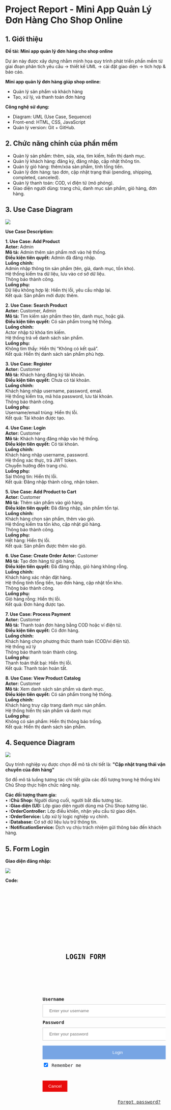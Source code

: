 # Project Report - Mini App Quản Lý Đơn Hàng Cho Shop Online

## 1. Giới thiệu

**Đề tài: Mini app quản lý đơn hàng cho shop online**

Dự án này được xây dựng nhằm minh họa quy trình phát triển phần mềm từ giai đoạn phân tích yêu cầu → thiết kế UML → cài đặt giao diện → tích hợp & báo cáo.

**Mini app quản lý đơn hàng giúp shop online:** 
- Quản lý sản phẩm và khách hàng
- Tạo, xử lý, và thanh toán đơn hàng

**Công nghệ sử dụng:**
- Diagram: UML (Use Case, Sequence)
- Front-end: HTML, CSS, JavaScript 
- Quản lý version: Git + GitHub.

## 2. Chức năng chính của phần mềm 
- Quản lý sản phẩm: thêm, sửa, xóa, tìm kiếm, hiển thị danh mục. 
- Quản lý khách hàng: đăng ký, đăng nhập, cập nhật thông tin. 
- Quản lý giỏ hàng: thêm/xóa sản phẩm, tính tổng tiền. 
- Quản lý đơn hàng: tạo đơn, cập nhật trạng thái (pending, shipping, completed, 
canceled). 
- Quản lý thanh toán: COD, ví điện tử (mô phỏng). 
- Giao diện người dùng: trang chủ, danh mục sản phẩm, giỏ hàng, đơn hàng.

## 3. Use Case Diagram
![](https://github.com/httthaor/Nhom2-CNPM/blob/66d62bbccd0439a7e23efbbfb76474896126f055/Labs/Lab02/UseCaseDiagram.jpg)

**Use Case Description:**

**1. Use Case: Add Product**\
**Actor:** Admin\
**Mô tả:** Admin thêm sản phẩm mới vào hệ thống.\
**Điều kiện tiên quyết:** Admin đã đăng nhập.\
**Luồng chính:**\
Admin nhập thông tin sản phẩm (tên, giá, danh mục, tồn kho).\
Hệ thống kiểm tra dữ liệu, lưu vào cơ sở dữ liệu.\
Thông báo thành công.\
**Luồng phụ:**\
Dữ liệu không hợp lệ: Hiển thị lỗi, yêu cầu nhập lại.\
Kết quả: Sản phẩm mới được thêm.

**2. Use Case: Search Product**\
**Actor:** Customer, Admin\
**Mô tả:** Tìm kiếm sản phẩm theo tên, danh mục, hoặc giá.\
**Điều kiện tiên quyết:** Có sản phẩm trong hệ thống.\
**Luồng chính:**\
Actor nhập từ khóa tìm kiếm.\
Hệ thống trả về danh sách sản phẩm.\
**Luồng phụ:**\
Không tìm thấy: Hiển thị “Không có kết quả”.\
Kết quả: Hiển thị danh sách sản phẩm phù hợp.

**3. Use Case: Register**\
**Actor:** Customer\
**Mô tả:** Khách hàng đăng ký tài khoản.\
**Điều kiện tiên quyết:** Chưa có tài khoản.\
**Luồng chính:**\
Khách hàng nhập username, password, email.\
Hệ thống kiểm tra, mã hóa password, lưu tài khoản.\
Thông báo thành công.\
**Luồng phụ:**\
Username/email trùng: Hiển thị lỗi.\
Kết quả: Tài khoản được tạo.

**4. Use Case: Login**\
**Actor:** Customer\
**Mô tả:** Khách hàng đăng nhập vào hệ thống.\
**Điều kiện tiên quyết:** Có tài khoản.\
**Luồng chính:**\
Khách hàng nhập username, password.\
Hệ thống xác thực, trả JWT token.\
Chuyển hướng đến trang chủ.\
**Luồng phụ:**\
Sai thông tin: Hiển thị lỗi.\
Kết quả: Đăng nhập thành công, nhận token.

**5. Use Case: Add Product to Cart**\
**Actor:** Customer\
**Mô tả:** Thêm sản phẩm vào giỏ hàng.\
**Điều kiện tiên quyết:** Đã đăng nhập, sản phẩm tồn tại.\
**Luồng chính:**\
Khách hàng chọn sản phẩm, thêm vào giỏ.\
Hệ thống kiểm tra tồn kho, cập nhật giỏ hàng.\
Thông báo thành công.\
**Luồng phụ:**\
Hết hàng: Hiển thị lỗi.\
Kết quả: Sản phẩm được thêm vào giỏ.

**6. Use Case: Create Order**
**Actor:** Customer\
**Mô tả:** Tạo đơn hàng từ giỏ hàng.\
**Điều kiện tiên quyết:** Đã đăng nhập, giỏ hàng không rỗng.\
**Luồng chính:**\
Khách hàng xác nhận đặt hàng.\
Hệ thống tính tổng tiền, tạo đơn hàng, cập nhật tồn kho.\
Thông báo thành công.\
**Luồng phụ:**\
Giỏ hàng rỗng: Hiển thị lỗi.\
Kết quả: Đơn hàng được tạo.

**7. Use Case: Process Payment**\
**Actor:** Customer\
**Mô tả:** Thanh toán đơn hàng bằng COD hoặc ví điện tử.\
**Điều kiện tiên quyết:** Có đơn hàng.\
**Luồng chính:**\
Khách hàng chọn phương thức thanh toán (COD/ví điện tử).\
Hệ thống xử lý\
Thông báo thanh toán thành công.\
**Luồng phụ:**\
Thanh toán thất bại: Hiển thị lỗi.\
Kết quả: Thanh toán hoàn tất.

**8. Use Case: View Product Catalog**\
**Actor:** Customer\
**Mô tả:** Xem danh sách sản phẩm và danh mục.\
**Điều kiện tiên quyết:** Có sản phẩm trong hệ thống.\
**Luồng chính:**\
Khách hàng truy cập trang danh mục sản phẩm.\
Hệ thống hiển thị sản phẩm và danh mục\
**Luồng phụ:**\
Không có sản phẩm: Hiển thị thông báo trống.\
Kết quả: Hiển thị danh sách sản phẩm.

## 4. Sequence Diagram
![](https://github.com/httthaor/Nhom2-CNPM/blob/b85866ac277e57131529fc31824cfbd7e224a3a3/Labs/Lab03/SequenceDiagram.jpg)

Quy trình nghiệp vụ được chọn để mô tả chi tiết là: **"Cập nhật trạng thái vận chuyển của đơn hàng"**

Sơ đồ mô tả luồng tương tác chi tiết giữa các đối tượng trong hệ thống khi Chủ Shop thực hiện chức năng này.

**Các đối tượng tham gia:**\
•	**:Chủ Shop:** Người dùng cuối, người bắt đầu tương tác.\
•	**:Giao diện (UI):** Lớp giao diện người dùng mà Chủ Shop tương tác.\
•	**:OrderController:** Lớp điều khiển, nhận yêu cầu từ giao diện.\
•	**:OrderService:** Lớp xử lý logic nghiệp vụ chính.\
•	**:Database:** Cơ sở dữ liệu lưu trữ thông tin.\
•	**:NotificationService:** Dịch vụ chịu trách nhiệm gửi thông báo đến khách hàng.

## 5. Form Login

**Giao diện đăng nhập:**

![](https://github.com/httthaor/Nhom2-CNPM/blob/b85866ac277e57131529fc31824cfbd7e224a3a3/Labs/Lab04/FormLogin.jpg)

**Code:**
<pre>
<!DOCTYPE html>
<html lang="en">
<head>
    <meta charset="UTF-8">
    <meta name="viewport" content="width=device-width, initial-scale=1.0">
    <title>Form Login</title>
    <style>
input[type=text], input[type=password] {
  width: 100%;
  padding: 12px 20px;
  margin: 8px 0;
  display: inline-block;
  border: 1px solid #ccc;
  box-sizing: border-box;
}

button {
  background-color: #0258cf88;
  color: white;
  padding: 14px 20px;
  margin: 8px 0;
  border: none;
  cursor: pointer;
  width: 100%;
}

button:hover {
  opacity: 0.8;
}

.cancel {
  width: auto;
  padding: 10px 18px;
  background-color: #e90a0a;
}

.login-form {
  padding: 16px;
}

span.password {
  float: right;
  padding-top: 16px;
}

a:link{
    color: #000000e4;
}

a:hover{
    color:#b11414;
}

a:visited{
    color:#0258cf88;
}

@media screen and (max-width: 300px) {
  span.password {
     display: block;
     float: none;
  }
  .cancel {
     width: 100%;
  }
}
    </style>
</head>
<body>
    <h2 style="text-align: center;">LOGIN FORM</h2>
    <div class="login-form">
        <form>
            <label for="username"><b>Username</b></label>
            <input type="text" name="username" placeholder="Enter your username" required>
            <label for="password"><b>Password</b></label>
            <input type="password" name="password" placeholder="Enter your password" required>
            <button type="submit">Login</button>
            <input type="checkbox" checked="checked" name="remember"> Remember me
            <br/>
            <button type="button" onclick="document.getElementById('id01').style.display='none'" class="cancel">Cancel</button>
            <span class="password"><a href="#">Forgot password?</a></span>
    </form>
    </div>
</body>
</html>
</pre>



